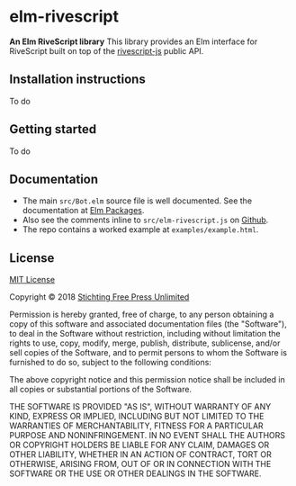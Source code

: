 # elm-rivescript

**An Elm RiveScript library** This library provides an Elm interface for RiveScript built on top of the [rivescript-js](https://github.com/aichaos/rivescript-js) public API.

## Installation instructions

To do

## Getting started

To do

## Documentation

* The main `src/Bot.elm` source file is well documented. See the documentation at [Elm Packages](http://package.elm-lang.org/packages/publeaks/elm-rivescript/latest).
* Also see the comments inline to `src/elm-rivescript.js` on [Github](https://github.com/Publeaks/elm-rivescript/blob/master/src/elm-rivescript.js).
* The repo contains a worked example at `examples/example.html`.

## License

[MIT License](https://choosealicense.com/licenses/mit/#)

Copyright &copy; 2018 [Stichting Free Press Unlimited](https://freepressunlimited.org)

Permission is hereby granted, free of charge, to any person obtaining a copy
of this software and associated documentation files (the "Software"), to deal
in the Software without restriction, including without limitation the rights
to use, copy, modify, merge, publish, distribute, sublicense, and/or sell
copies of the Software, and to permit persons to whom the Software is
furnished to do so, subject to the following conditions:

The above copyright notice and this permission notice shall be included in all
copies or substantial portions of the Software.

THE SOFTWARE IS PROVIDED "AS IS", WITHOUT WARRANTY OF ANY KIND, EXPRESS OR
IMPLIED, INCLUDING BUT NOT LIMITED TO THE WARRANTIES OF MERCHANTABILITY,
FITNESS FOR A PARTICULAR PURPOSE AND NONINFRINGEMENT. IN NO EVENT SHALL THE
AUTHORS OR COPYRIGHT HOLDERS BE LIABLE FOR ANY CLAIM, DAMAGES OR OTHER
LIABILITY, WHETHER IN AN ACTION OF CONTRACT, TORT OR OTHERWISE, ARISING FROM,
OUT OF OR IN CONNECTION WITH THE SOFTWARE OR THE USE OR OTHER DEALINGS IN THE
SOFTWARE.
